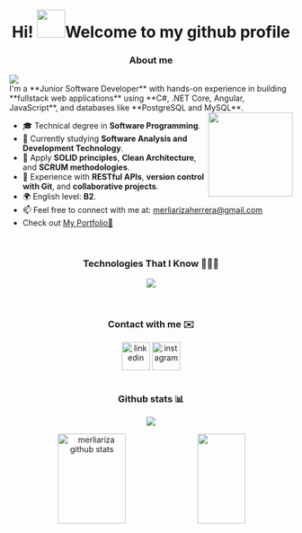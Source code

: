 <h1 align="center"> Hi! <img src="https://emojis.slackmojis.com/emojis/images/1577305505/7373/hand_wave.gif?1577305505" width="50" />Welcome to my github profile</h1>
<span align="center">

<h3 align="center"> About me </h3>
<div align="left">
  <img src="https://readme-typing-svg.herokuapp.com?font=Architects+Daughter&color=5896AA&size=27&center=false&lines=I+am+Merli+Ariza...;I+am+18+years+old...;Eager+to+learn,+grow,+and+create...."/><br>
I'm a **Junior Software Developer** with hands-on experience in building **fullstack web applications** using **C#, .NET Core, Angular, JavaScript**, and databases like **PostgreSQL and MySQL**. <img height="150" src="https://media1.tenor.com/m/_DOBjnGspYAAAAAC/code-coding.gif" align="right" />

  - 🎓 Technical degree in **Software Programming**.
  - 🌱 Currently studying **Software Analysis and Development Technology**.
  - 🧩 Apply **SOLID principles**, **Clean Architecture**, and **SCRUM methodologies**.  
  - 🔗 Experience with **RESTful APIs**, **version control with Git**, and **collaborative projects**.  
  - 🌍 English level: **B2**.  
  - 📫 Feel free to connect with me at: <a href="mailto:merliarizaherrera@gmail.com">merliarizaherrera@gmail.com</a>
  - Check out <a href="https://merliariza.github.io/portafolio-merliariza/">My Portfolio💼</a></br>
</div>
<br>
<h3 align="center"> Technologies That I Know 👩🏻‍💻</h3>

<p align="center">
  <a href="https://skillicons.dev">
    <img src="[https://skillicons.dev/icons?i=html,css,js,py,git,github,linux,vscode,mysql,postgresql,nodejs](https://skillicons.dev/icons?i=html,css,js,angular,tailwind,bootstrap,python,nodejs,dotnet,mysql,postgresql,git,github,vscode,linux,postman,figma)" />
  </a>
</p>

<br>
<h3 align="center">Contact with me ✉️</h3>
<p align="center">
<a href="https://www.linkedin.com/in/merliariza/" target="blank"><img align="center" src="https://user-images.githubusercontent.com/88904952/234979284-68c11d7f-1acc-4f0c-ac78-044e1037d7b0.png" alt="linkedin" height="50" width="50" /></a>
<a href="https://www.instagram.com/merli_ariza_/" target="blank"><img align="center" src="https://user-images.githubusercontent.com/88904952/234981169-2dd1e58f-4b7e-468c-8213-034ba62156c3.png" alt="instagram" height="50" width="50" /></a>
</br>
<br>
<h3 align="center">Github stats 📊</h3>
<div align="center">  
  <p align="center">
  <img src="https://github-profile-trophy.vercel.app/?username=merliariza&theme=onestar&row=2&no-bg=true&column=3&margin-w=15&margin-h=15" />
</p>
  <img width="49%" height="160px" src="https://github-readme-stats.vercel.app/api?username=merliariza&show_icons=true&count_private=true&hide_border=true&title_color=5896AA&icon_color=5896AA&text_color=5896AA" alt="merliariza github stats" /> 
  <img width="41%" height="160px" src="https://github-readme-stats.vercel.app/api/top-langs/?username=merliariza&layout=compact&hide_border=true&title_color=5896AA&text_color=5896AA" />

</div>
